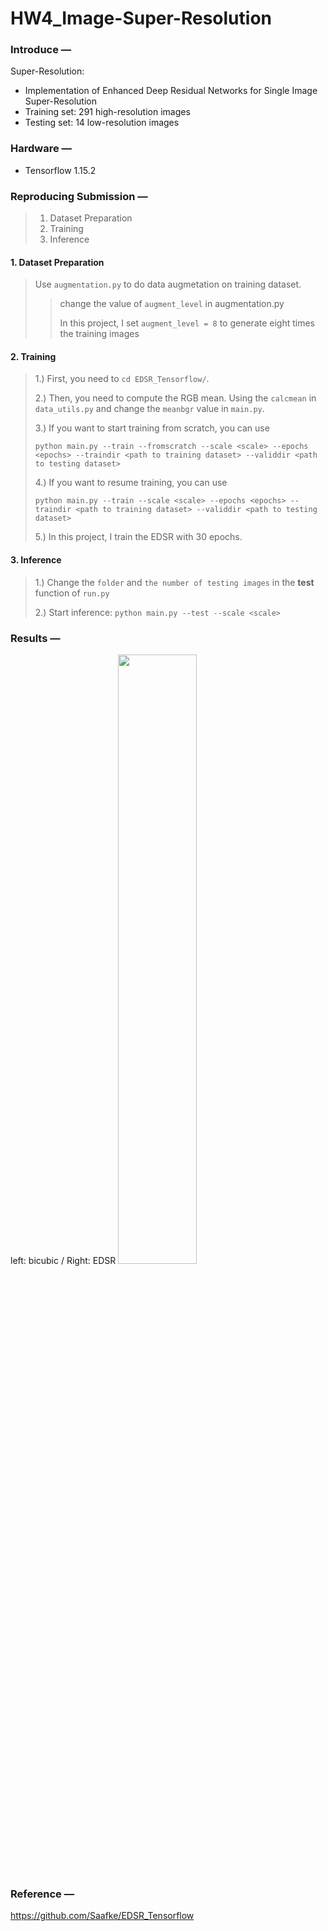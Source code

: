 # HW4_Image-Super-Resolution

### **Introduce —**
Super-Resolution: 
* Implementation of Enhanced Deep Residual Networks for Single Image Super-Resolution
* Training set: 291 high-resolution images
* Testing set: 14 low-resolution images

### **Hardware —**
* Tensorflow 1.15.2

### **Reproducing Submission —**
> 1. Dataset Preparation
> 2. Training
> 3. Inference

#### 1. Dataset Preparation
> Use ```augmentation.py``` to do data augmetation on training dataset.
>> change the value of ```augment_level``` in  augmentation.py
>>
>> In this project, I set ```augment_level = 8``` to generate eight times the training images

#### 2. Training
> 1.) First, you need to  ```cd EDSR_Tensorflow/```.
>
> 2.) Then, you need to compute the RGB mean. Using the ```calcmean``` in ```data_utils.py``` and change the ```meanbgr``` value in ```main.py```.
>
> 3.) If you want to start training from scratch, you can use
>
>     python main.py --train --fromscratch --scale <scale> --epochs <epochs> --traindir <path to training dataset> --validdir <path to testing dataset>
>
> 4.) If you want to resume training, you can use
>
>     python main.py --train --scale <scale> --epochs <epochs> --traindir <path to training dataset> --validdir <path to testing dataset>
>
> 5.) In this project, I train the EDSR with 30 epochs.
  
#### 3. Inference
> 1.) Change the ```folder``` and ```the number of testing images``` in the **test** function of  ```run.py```
>
> 2.) Start inference: ```python main.py --test --scale <scale>```
  
### **Results —**
left: bicubic / Right: EDSR
<img src="https://img-blog.csdnimg.cn/20200105174727959.png" width="50%" height="50%" />


### **Reference —**
https://github.com/Saafke/EDSR_Tensorflow



 
